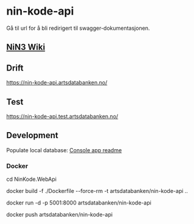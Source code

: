 # nin-kode-api
Gå til url for å bli redirigert til swagger-dokumentasjonen.

## [NiN3 Wiki](https://github.com/Artsdatabanken/nin-kode-api/wiki/NiN-3-kodeapi)

## Drift
https://nin-kode-api.artsdatabanken.no/

## Test
https://nin-kode-api.test.artsdatabanken.no/

## Development

Populate local database: [Console app readme](./NiN.Console/README.md)

### Docker

cd NinKode.WebApi

docker build -f ./Dockerfile --force-rm -t artsdatabanken/nin-kode-api ..

docker run -d -p 5001:8000 artsdatabanken/nin-kode-api

docker push artsdatabanken/nin-kode-api
